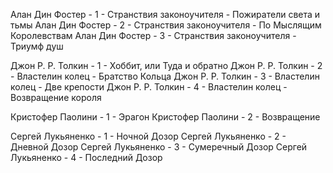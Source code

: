 Алан Дин Фостер - 1 - Странствия законоучителя - Пожиратели света и тьмы
Алан Дин Фостер - 2 - Странствия законоучителя - По Мыслящим Королевствам
Алан Дин Фостер - 3 - Странствия законоучителя - Триумф душ

Джон Р. Р. Толкин - 1 - Хоббит, или Туда и обратно
Джон Р. Р. Толкин - 2 - Властелин колец - Братство Кольца
Джон Р. Р. Толкин - 3 - Властелин колец - Две крепости
Джон Р. Р. Толкин - 4 - Властелин колец - Возвращение короля

Кристофер Паолини - 1 - Эрагон
Кристофер Паолини - 2 - Возвращение

Сергей Лукьяненко - 1 - Ночной Дозор
Сергей Лукьяненко - 2 - Дневной Дозор
Сергей Лукьяненко - 3 - Сумеречный Дозор
Сергей Лукьяненко - 4 - Последний Дозор
